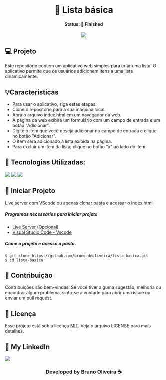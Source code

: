 <h1 align="center"> 📝 Lista básica </h1>
<h4 align="center"> Status: 🚀 Finished </h4>

<p align="center">
  <img src="https://github.com/bruno-deoliveira/lista-basica/assets/109918729/38d03ed7-5894-4bca-bedb-36f70c086b4e"
</p>


## 💻 Projeto
Este repositório contém um aplicativo web simples para criar uma lista. O aplicativo permite que os usuários adicionem itens a uma lista dinamicamente.

## 💡Características
- Para usar o aplicativo, siga estas etapas:
- Clone o repositório para a sua máquina local.
- Abra o arquivo index.html em um navegador da web.
- A página da web exibirá um formulário com um campo de entrada e um botão "Adicionar".
- Digite o item que você deseja adicionar no campo de entrada e clique no botão "Adicionar".
- O item será adicionado à lista exibida na página.
- Para excluir um item da lista, clique no botão "x" ao lado do item

## 🚀 Tecnologias Utilizadas:
<div>
  <img src="https://img.shields.io/badge/HTML5-E34F26?style=for-the-badge&logo=html5&logoColor=white"/>
  <img src="https://img.shields.io/badge/CSS3-1572B6?style=for-the-badge&logo=css3&logoColor=white"/>
  <img src="https://img.shields.io/badge/JavaScript-F7DF1E?style=for-the-badge&logo=javascript&logoColor=black"/>
</div>

## 💾 Iniciar Projeto
Live server com VScode ou apenas clonar pasta e acessar o index.html
<h5> Programas necessários para iniciar projeto </h5>

- [Live Server (Opcional)](https://marketplace.visualstudio.com/items?itemName=ritwickdey.LiveServer)
- [Visual Studio Code - Vscode](https://code.visualstudio.com/)

<h5> Clone o projeto e acesso a pasta. </h5>

```
$ git clone https://github.com/bruno-deoliveira/lista-basica.git
$ cd lista-basica
```

## 🔧 Contribuição
Contribuições são bem-vindas! Se você tiver alguma sugestão, melhoria ou encontrar algum problema, sinta-se à vontade para abrir uma issue ou enviar um pull request.


## 📝 Licença
Esse projeto está sob a licença [MIT](https://github.com/bruno-deoliveira/lista-basica/blob/main/LICENSE). Veja o arquivo LICENSE para mais detalhes.

## 🔎 My LinkedIn 
<a href="https://www.linkedin.com/in/bruno-almeida-deoliveira"><img src="https://img.shields.io/badge/LinkedIn-0077B5?style=for-the-badge&logo=linkedin&logoColor=white"/></a>

<h3 align="center">Developed by Bruno Oliveira ☕</h3>

